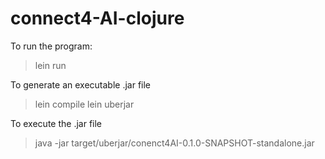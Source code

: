 # connect4-AI-clojure

To run the program:
  >lein run

To generate an executable .jar file
  >lein compile
  >lein uberjar

To execute the .jar file
  >java -jar target/uberjar/conenct4AI-0.1.0-SNAPSHOT-standalone.jar 
